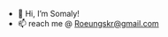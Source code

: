 - 👋 Hi, I’m Somaly!
- 📫 reach me @ Roeungskr@gmail.com

<!---
somalyr/somalyr is a ✨ special ✨ repository because its `README.md` (this file) appears on your GitHub profile.
You can click the Preview link to take a look at your changes.
--->
